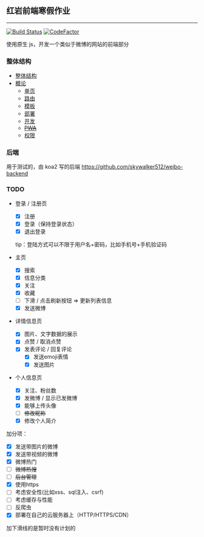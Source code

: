 ## 红岩前端寒假作业

-----------
[![Build Status](https://travis-ci.com/skywalker512/weibo-frontend.svg?branch=master)](https://travis-ci.com/skywalker512/weibo-frontend)
[![CodeFactor](https://www.codefactor.io/repository/github/skywalker512/weibo-frontend/badge)](https://www.codefactor.io/repository/github/skywalker512/weibo-frontend)


使用原生 js，开发一个类似于微博的网站的前端部分

### 整体结构

- [整体结构](docs/architecture/intro.md)
- [概论](docs/general)
  - [单页](docs/general/spa.md)
  - [路由](docs/general/router.md)
  - [模板](docs/general/template.md)
  - [部署](docs/general/deployment.md)
  - [开发](docs/general/develop.md)
  - ~~[PWA](docs/general/pwa.md)~~
  - [权限](docs/general/power.md)



### 后端

用于测试的，由 koa2 写的后端
https://github.com/skywalker512/weibo-backend


### TODO

- 登录 / 注册页

  - [x] 注册
  - [x] 登录（保持登录状态）
  - [x] 退出登录

  tip：登陆方式可以不限于用户名+密码，比如手机号+手机验证码

- 主页

  - [x] 搜索
  - [x] 信息分类
  - [x] 关注
  - [x] 收藏
  - [ ] 下滑 / 点击刷新按钮  =>  更新列表信息
  - [x] 发送微博

- 详情信息页

  - [x] 图片、文字数据的展示
  - [x] 点赞 / 取消点赞
  - [x] 发表评论 / 回复评论
    - [x] 发送emoji表情
    - [x] 发送图片

- 个人信息页

  - [x] 关注、粉丝数
  - [x] 发微博 / 显示已发微博
  - [x] 能够上传头像
  - [ ] ~~修改昵称~~
  - [x] 修改个人简介

加分项：

- [x] 发送带图片的微博
- [x] 发送带视频的微博
- [x] 微博热门
- [ ] ~~微博热搜~~
- [ ] ~~后台管理~~
- [x] 使用https
- [ ] 考虑安全性(比如xss、sql注入、csrf)
- [ ] 考虑缓存与性能
- [ ] 反爬虫
- [x] 部署在自己的云服务器上（HTTP/HTTPS/CDN）

加下滑线的是暂时没有计划的
